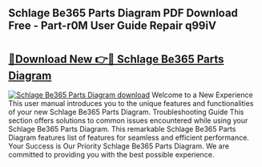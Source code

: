 ## Schlage Be365 Parts Diagram PDF Download Free - Part-r0M User Guide Repair q99iV

# <h2><a href="http://dfkek1.blite.top/?on=Schlage+Be365+Parts+Diagram">🔗Download New 👉🔴 Schlage Be365 Parts Diagram</a></h2>

[![Schlage Be365 Parts Diagram download](https://i.imgur.com/lujVjoI.png)](http://dfkek1.blite.top/?on=Schlage+Be365+Parts+Diagram)
Welcome to a New Experience This user manual introduces you to the unique features and functionalities of your new Schlage Be365 Parts Diagram. Troubleshooting Guide This section offers solutions to common issues encountered while using your Schlage Be365 Parts Diagram. This remarkable Schlage Be365 Parts Diagram features list of features for seamless and efficient performance. Your Success is Our Priority Schlage Be365 Parts Diagram. We are committed to providing you with the best possible experience.
